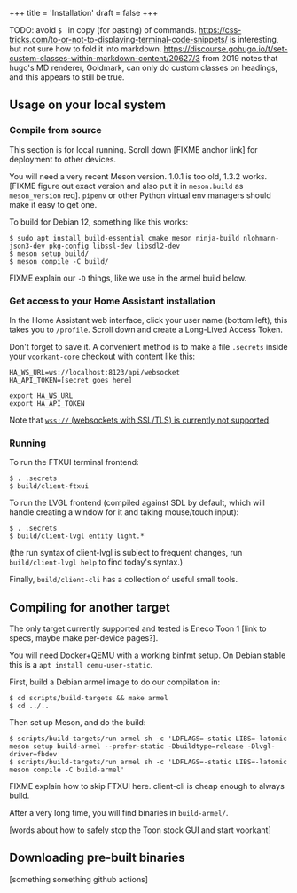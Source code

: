 +++
title = 'Installation'
draft = false
+++

TODO: avoid `$ ` in copy (for pasting) of commands. https://css-tricks.com/to-or-not-to-displaying-terminal-code-snippets/ is interesting, but not sure how to fold it into markdown. https://discourse.gohugo.io/t/set-custom-classes-within-markdown-content/20627/3 from 2019 notes that hugo's MD renderer, Goldmark, can only do custom classes on headings, and this appears to still be true.

## Usage on your local system

### Compile from source

This section is for local running.
Scroll down [FIXME anchor link] for deployment to other devices.

You will need a very recent Meson version.
1.0.1 is too old, 1.3.2 works. [FIXME figure out exact version and also put it in `meson.build` as `meson_version` req].
`pipenv` or other Python virtual env managers should make it easy to get one.

To build for Debian 12, something like this works:

```
$ sudo apt install build-essential cmake meson ninja-build nlohmann-json3-dev pkg-config libssl-dev libsdl2-dev
$ meson setup build/
$ meson compile -C build/
```

FIXME explain our `-D` things, like we use in the armel build below.

### Get access to your Home Assistant installation

In the Home Assistant web interface, click your user name (bottom left), this takes you to `/profile`.
Scroll down and create a Long-Lived Access Token.

Don't forget to save it.
A convenient method is to make a file `.secrets` inside your `voorkant-core` checkout with content like this:

```
HA_WS_URL=ws://localhost:8123/api/websocket
HA_API_TOKEN=[secret goes here]

export HA_WS_URL
export HA_API_TOKEN
```

Note that [`wss://` (websockets with SSL/TLS) is currently not supported](https://github.com/voorkant/voorkant-core/issues/57).

### Running

To run the FTXUI terminal frontend:

```
$ . .secrets
$ build/client-ftxui
```

To run the LVGL frontend (compiled against SDL by default, which will handle creating a window for it and taking mouse/touch input):

```
$ . .secrets
$ build/client-lvgl entity light.*
```

(the run syntax of client-lvgl is subject to frequent changes, run `build/client-lvgl help` to find today's syntax.)

Finally, `build/client-cli` has a collection of useful small tools.

## Compiling for another target

The only target currently supported and tested is Eneco Toon 1 [link to specs, maybe make per-device pages?].

You will need Docker+QEMU with a working binfmt setup. On Debian stable this is a `apt install qemu-user-static`.

First, build a Debian armel image to do our compilation in:

```
$ cd scripts/build-targets && make armel
$ cd ../..
```

Then set up Meson, and do the build:

```
$ scripts/build-targets/run armel sh -c 'LDFLAGS=-static LIBS=-latomic meson setup build-armel --prefer-static -Dbuildtype=release -Dlvgl-driver=fbdev'
$ scripts/build-targets/run armel sh -c 'LDFLAGS=-static LIBS=-latomic meson compile -C build-armel'
```

FIXME explain how to skip FTXUI here. client-cli is cheap enough to always build.

After a very long time, you will find binaries in `build-armel/`.

[words about how to safely stop the Toon stock GUI and start voorkant]

## Downloading pre-built binaries

[something something github actions]

